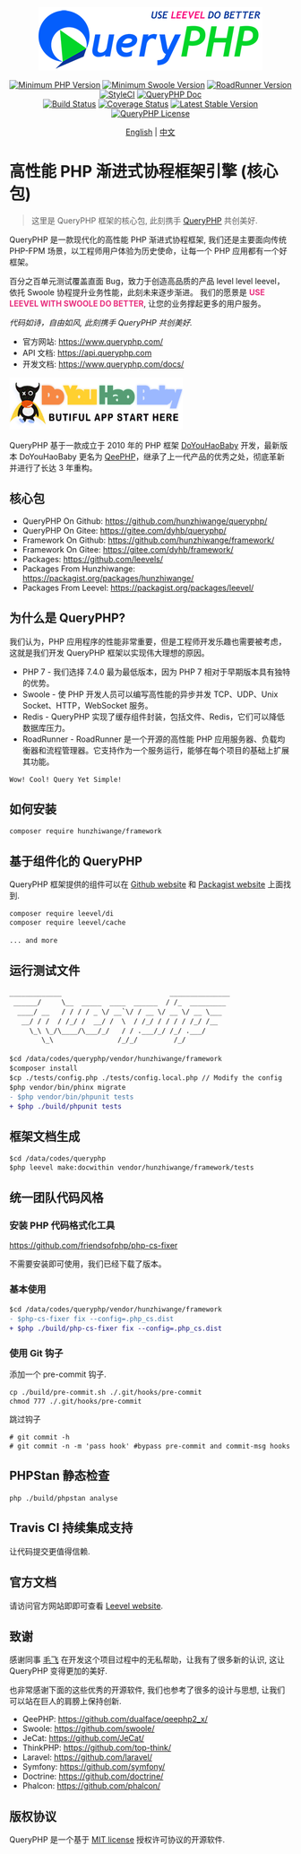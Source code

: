 <p align="center">
  <a href="https://queryphp.com">
    <img src="./leevel.png" />
  </a>
</p>

<p align="center">
  <a href="https://php.net"><img src="https://img.shields.io/badge/php-%3E%3D%207.4.0-8892BF.svg" alt="Minimum PHP Version"></a>
  <a href="https://www.swoole.com/"><img src="https://img.shields.io/badge/swoole-%3E%3D%204.4.5-008de0.svg" alt="Minimum Swoole Version"></a>
  <a href="https://github.com/spiral/roadrunner"><img alt="RoadRunner Version" src="https://img.shields.io/badge/RoadRunner-%3E=1.3.5-brightgreen.svg" /></a>
  <a href="https://github.styleci.io/repos/91284136"><img src="https://github.styleci.io/repos/91284136/shield?branch=master" alt="StyleCI"></a>
  <a href='https://www.queryphp.com/docs/'><img src='https://img.shields.io/badge/docs-passing-green.svg?maxAge=2592000' alt='QueryPHP Doc' /></a>
  <br />
  <a href="https://travis-ci.org/hunzhiwange/framework">
    <img alt="Build Status" src="https://img.shields.io/travis/hunzhiwange/framework.svg" /></a>
  <a href='https://coveralls.io/github/hunzhiwange/framework?branch=master'><img src='https://coveralls.io/repos/github/hunzhiwange/framework/badge.svg?branch=master' alt='Coverage Status' /></a>
  <a href='https://packagist.org/packages/hunzhiwange/framework'><img src='http://img.shields.io/packagist/v/hunzhiwange/framework.svg' alt='Latest Stable Version' /></a>
  <a href="http://opensource.org/licenses/MIT">
    <img alt="QueryPHP License" src="https://poser.pugx.org/hunzhiwange/framework/license.svg" /></a>
</p>

<p align="center">
    <a href="./README.md">English</a> | <a href="./README-zh-CN.md">中文</a>
</p>

# 高性能 PHP 渐进式协程框架引擎 (核心包)

> 这里是 QueryPHP 框架的核心包, 此刻携手 [QueryPHP](https://github.com/hunzhiwange/queryphp) 共创美好.

QueryPHP 是一款现代化的高性能 PHP 渐进式协程框架, 我们还是主要面向传统 PHP-FPM 场景，以工程师用户体验为历史使命，让每一个 PHP 应用都有一个好框架。

百分之百单元测试覆盖直面 Bug，致力于创造高品质的产品 level level leevel，依托 Swoole 协程提升业务性能，此刻未来逐步渐进。 我们的愿景是 **<span style="color:#e82e7d;">USE LEEVEL WITH SWOOLE DO BETTER</span>**, 让您的业务撑起更多的用户服务。

*代码如诗，自由如风, 此刻携手 QueryPHP 共创美好.*

* 官方网站: <https://www.queryphp.com/>
* API 文档: <https://api.queryphp.com>
* 开发文档: <https://www.queryphp.com/docs/>

![](doyouhaobaby.png)

QueryPHP 基于一款成立于 2010 年的 PHP 框架 [DoYouHaoBaby](https://github.com/hunzhiwange/dyhb.blog-x/tree/master/Upload/DoYouHaoBaby) 开发，最新版本 DoYouHaoBaby 更名为 [QeePHP](https://github.com/hunzhiwange/windsforce/tree/master/upload/System/include/QeePHP)，继承了上一代产品的优秀之处，彻底革新并进行了长达 3 年重构。

## 核心包

 * QueryPHP On Github: <https://github.com/hunzhiwange/queryphp/>
 * QueryPHP On Gitee: <https://gitee.com/dyhb/queryphp/>
 * Framework On Github: <https://github.com/hunzhiwange/framework/>
 * Framework On Gitee: <https://gitee.com/dyhb/framework/>
 * Packages: <https://github.com/leevels/>
 * Packages From Hunzhiwange: <https://packagist.org/packages/hunzhiwange/>
 * Packages From Leevel: <https://packagist.org/packages/leevel/>

## 为什么是 QueryPHP?

我们认为，PHP 应用程序的性能非常重要，但是工程师开发乐趣也需要被考虑，这就是我们开发 QueryPHP 框架以实现伟大理想的原因。

* PHP 7 - 我们选择 7.4.0 最为最低版本，因为 PHP 7 相对于早期版本具有独特的优势。
* Swoole - 使 PHP 开发人员可以编写高性能的异步并发 TCP、UDP、Unix Socket、HTTP，WebSocket 服务。
* Redis - QueryPHP 实现了缓存组件封装，包括文件、Redis，它们可以降低数据库压力。
* RoadRunner - RoadRunner 是一个开源的高性能 PHP 应用服务器、负载均衡器和流程管理器。它支持作为一个服务运行，能够在每个项目的基础上扩展其功能。

```
Wow! Cool! Query Yet Simple!
```

## 如何安装

```
composer require hunzhiwange/framework
```

## 基于组件化的 QueryPHP

QueryPHP 框架提供的组件可以在 [Github website](https://github.com/queryyetsimple) 和 [Packagist website](https://packagist.org/packages/leevel/) 上面找到.

```
composer require leevel/di
composer require leevel/cache

... and more
```

## 运行测试文件

```diff
_____________                           _______________
 ______/     \__  _____  ____  ______  / /_  _________
  ____/ __   / / / / _ \/ __`\/ / __ \/ __ \/ __ \___
   __/ / /  / /_/ /  __/ /  \  / /_/ / / / / /_/ /__
     \_\ \_/\____/\___/_/   / / .___/_/ /_/ .___/
        \_\                /_/_/         /_/

$cd /data/codes/queryphp/vendor/hunzhiwange/framework      
$composer install
$cp ./tests/config.php ./tests/config.local.php // Modify the config
$php vendor/bin/phinx migrate
- $php vendor/bin/phpunit tests
+ $php ./build/phpunit tests
```

## 框架文档生成

```
$cd /data/codes/queryphp
$php leevel make:docwithin vendor/hunzhiwange/framework/tests
```

## 统一团队代码风格

### 安装 PHP 代码格式化工具

<https://github.com/friendsofphp/php-cs-fixer>

不需要安装即可使用，我们已经下载了版本。

### 基本使用

```diff
$cd /data/codes/queryphp/vendor/hunzhiwange/framework
- $php-cs-fixer fix --config=.php_cs.dist
+ $php ./build/php-cs-fixer fix --config=.php_cs.dist
```

### 使用 Git 钩子

添加一个 pre-commit 钩子.

```
cp ./build/pre-commit.sh ./.git/hooks/pre-commit
chmod 777 ./.git/hooks/pre-commit
```

跳过钩子

```
# git commit -h
# git commit -n -m 'pass hook' #bypass pre-commit and commit-msg hooks
```

## PHPStan 静态检查

```
php ./build/phpstan analyse
```

## Travis CI 持续集成支持

让代码提交更值得信赖.

## 官方文档

请访问官方网站即即可查看 [Leevel website](http://www.queryphp.com).

## 致谢

感谢同事 [毛飞](https://github.com/maosea0125) 在开发这个项目过程中的无私帮助，让我有了很多新的认识, 这让 QueryPHP 变得更加的美好.

也非常感谢下面的这些优秀的开源软件, 我们也参考了很多的设计与思想, 让我们可以站在巨人的肩膀上保持创新.

 * QeePHP: <https://github.com/dualface/qeephp2_x/>
 * Swoole: <https://github.com/swoole/>
 * JeCat: <https://github.com/JeCat/>
 * ThinkPHP: <https://github.com/top-think/>
 * Laravel: <https://github.com/laravel/>
 * Symfony: <https://github.com/symfony/>
 * Doctrine: <https://github.com/doctrine/>
 * Phalcon: <https://github.com/phalcon/>

## 版权协议

QueryPHP 是一个基于 [MIT license](http://opensource.org/licenses/MIT) 授权许可协议的开源软件.
